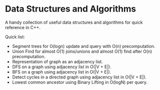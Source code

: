 # Data Structures and Algorithms
A handy collection of useful data structures and algorithms for quick reference in C++.

Quick list:
- Segment trees for O(logn) update and query with O(n) precomputation.
- Union Find for almost O(1) joins/unions and almost O(1) find after O(n) precomputation.
- Representation of graph as an adjacency list.
- DFS on a graph using adjacency list in O(|V + E|).
- BFS on a graph using adjacency list in O(|V + E|).
- Detect cycles in a directed graph using adjacency list in O(|V + E|).
- Lowest common ancestor using Binary Lifting in O(logN) per query.